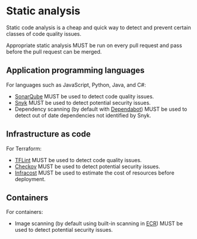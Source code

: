 # Static analysis

Static code analysis is a cheap and quick way to detect and prevent certain classes of code quality issues. 

Appropriate static analysis MUST be run on every pull request and pass before the pull request can be merged.

## Application programming languages

For languages such as JavaScript, Python, Java, and C#:

- [SonarQube](https://www.sonarsource.com/sem/products/sonarqube/) MUST be used to detect code quality issues.
- [Snyk](https://snyk.io/) MUST be used to detect potential security issues.
- Dependency scanning (by default with [Dependabot](https://github.com/dependabot)) MUST be used to detect out of date dependencies not identified by Snyk.

## Infrastructure as code

For Terraform:

- [TFLint](https://github.com/terraform-linters/tflint) MUST be used to detect code quality issues.
- [Checkov](https://www.checkov.io/) MUST be used to detect potential security issues.
- [Infracost](https://github.com/infracost/infracost) MUST be used to estimate the cost of resources before deployment.

## Containers

For containers:

- Image scanning (by default using built-in scanning in [ECR](https://docs.aws.amazon.com/AmazonECR/latest/userguide/image-scanning.html)) MUST be used to detect potential security issues.